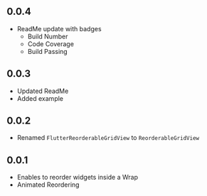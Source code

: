 ## 0.0.4
* ReadMe update with badges
  - Build Number
  - Code Coverage
  - Build Passing

## 0.0.3
* Updated ReadMe
* Added example

## 0.0.2
* Renamed `FlutterReorderableGridView` to `ReorderableGridView`

## 0.0.1

* Enables to reorder widgets inside a Wrap
* Animated Reordering

